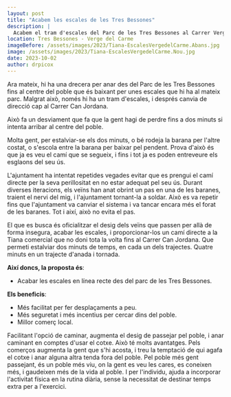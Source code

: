 ```yaml
---
layout: post
title: "Acabem les escales de les Tres Bessones"
description: |
  Acabem el tram d'escales del Parc de les Tres Bessones al Carrer Verge del Carme i arribem dos minuts abans a la Tiana comercial.
location: Tres Bessones - Verge del Carme
imageBefore: /assets/images/2023/Tiana-EscalesVergedelCarme.Abans.jpg
image: /assets/images/2023/Tiana-EscalesVergedelCarme.Nou.jpg
date: 2023-10-02
author: drpicox
---
```


Ara mateix, hi ha una drecera per anar des del Parc de les Tres Bessones fins al centre del poble que és baixant per unes escales que hi ha al mateix parc. Malgrat això, només hi ha un tram d'escales, i després canvia de direcció cap al Carrer Can Jordana.

Això fa un desviament que fa que la gent hagi de perdre fins a dos minuts si intenta arribar al centre del poble.

Molta gent, per estalviar-se els dos minuts, o bé rodeja la barana per l'altre costat, o s'escola entre la barana per baixar pel pendent. Prova d'això és que ja es veu el camí que se segueix, i fins i tot ja es poden entreveure els esglaons del seu ús.

L'ajuntament ha intentat repetides vegades evitar que es prengui el camí directe per la seva perillositat en no estar adequat pel seu ús. Durant diverses iteracions, els veïns han anat obrint un pas en una de les baranes, traient el nervi del mig, i l'ajuntament tornant-la a soldar. Això es va repetir fins que l'ajuntament va canviar el sistema i va tancar encara més el forat de les baranes. Tot i així, això no evita el pas.

El que es busca és oficialitzar el desig dels veïns que passen per allà de forma insegura, acabar les escales, i proporcionar-los un camí directe a la Tiana comercial que no doni tota la volta fins al Carrer Can Jordana. Que permeti estalviar dos minuts de temps, en cada un dels trajectes. Quatre minuts en un trajecte d'anada i tornada.

**Així doncs, la proposta és**:

- Acabar les escales en línea recte des del parc de les Tres Bessones.

**Els beneficis**:

- Més facilitat per fer desplaçaments a peu.
- Més seguretat i més incentius per cercar dins del poble.
- Millor comerç local.

Facilitant l'opció de caminar, augmenta el desig de passejar pel poble, i anar caminant en comptes d'usar el cotxe. Això té molts avantatges. Pels comerços augmenta la gent que s'hi acosta, i treu la temptació de qui agafa el cotxe i anar alguna altra tenda fora del poble. Pel poble més gent passejant, és un poble més viu, on la gent es veu les cares, es coneixen més, i gaudeixen més de la vida al poble. I per l'individu, ajuda a incorporar l'activitat física en la rutina diària, sense la necessitat de destinar temps extra per a l'exercici.
